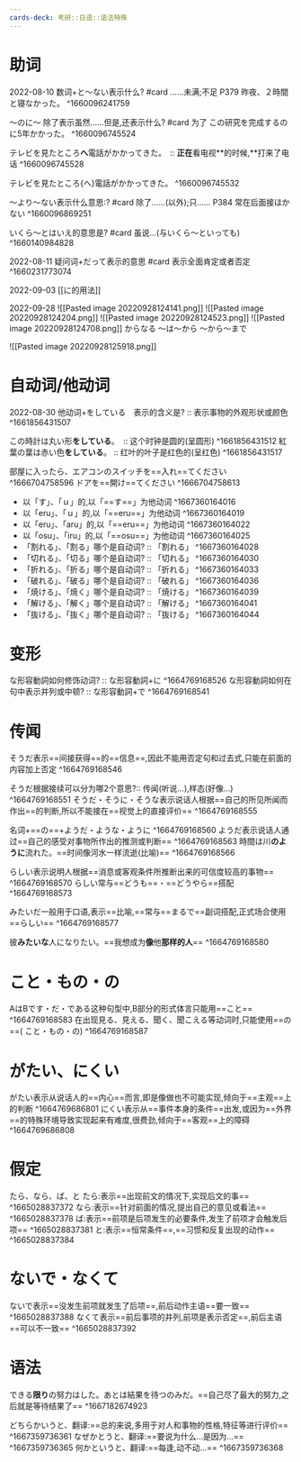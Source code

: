 ```yaml
---
cards-deck: 考研::日语::语法特殊
---
```


# 助词

2022-08-10
数词+と〜ない表示什么? #card 
……未满;不足 P379
昨夜、２時間と寝なかった。
^1660096241759

〜のに〜 除了表示虽然……但是,还表示什么? #card 
为了
この研究を完成するのに5年かかった。
^1660096745524

テレビを見たところ**へ**電話がかかってきた。　:: **正在**看电视**的时候,**打来了电话 ^1660096745528

テレビを見たところ{へ}電話がかかってきた。
^1660096745532

〜より〜ない表示什么意思:?  #card 
除了……(以外);只…… P384
常在后面接ほかない
^1660096869251

いくら〜とはいえ的意思是? #card 
虽说...(与いくら〜といっても)
^1660140984828

2022-08-11
疑问词+だって表示的意思 #card 
表示全面肯定或者否定
^1660231773074

2022-09-03
[[に的用法]]


2022-09-28
![[Pasted image 20220928124141.png]]
![[Pasted image 20220928124204.png]]
![[Pasted image 20220928124523.png]]
![[Pasted image 20220928124708.png]]
からなる
〜は〜から
〜から〜まで

![[Pasted image 20220928125918.png]]




# 自动词/他动词 
2022-08-30
他动词+をしている　表示的含义是? :: 表示事物的外观形状或颜色 ^1661856431507

この時計は丸い形**をしている**。　:: 这个时钟是圆的(呈圆形) ^1661856431512
紅葉の葉は赤い色**をしている**。 :: 红叶的叶子是红色的(呈红色) ^1661856431517

部屋に入ったら、エアコンのスイッチを==入れ==てください
^1666704758596
ドアを==開け==てください
^1666704758613

- 以「す」、「ｕ」的,以「==す==」为他动词
^1667360164016
- 以「eru」、「ｕ」的,以「==eru==」为他动词
^1667360164019
- 以「eru」、「aru」的,以「==eru==」为他动词
^1667360164022
- 以「osu」、「iru」的,以「==osu==」为他动词
^1667360164025
- 「割れる」、「割る」哪个是自动词? :: 「割れる」 ^1667360164028
- 「切れる」、「切る」哪个是自动词? :: 「切れる」 ^1667360164030
- 「折れる」、「折る」哪个是自动词? :: 「折れる」 ^1667360164033
- 「破れる」、「破る」哪个是自动词? :: 「破れる」 ^1667360164036
- 「焼ける」、「焼く」哪个是自动词? :: 「焼ける」 ^1667360164039
- 「解ける」、「解く」哪个是自动词? :: 「解ける」 ^1667360164041
- 「抜ける」、「抜く」哪个是自动词? :: 「抜ける」 ^1667360164044

# 变形
な形容動詞如何修饰动词? :: な形容動詞+に ^1664769168526
な形容動詞如何在句中表示并列或中顿? :: な形容動詞+で ^1664769168541

# 传闻
そうだ表示==间接获得==的==信息==,因此不能用否定句和过去式,只能在前面的内容加上否定
^1664769168546

そうだ根据接续可以分为哪2个意思?:: 传闻(听说...),样态(好像...) ^1664769168551
そうだ・そうに・そうな表示说话人根据==自己的所见所闻而作出==的判断,所以不能接在==视觉上的直接评价==
^1664769168555

名词+==の==+ようだ・ような・ように
^1664769168560
ようだ表示说话人通过==自己的感受对事物所作出的推测或判断==
^1664769168563
時間は川**のように**流れた。==时间像河水一样流逝(比喻)==
^1664769168566

らしい表示说明人根据==消息或客观条件所推断出来的可信度较高的事物==
^1664769168570
らしい常与==どうも==・==どうやら==搭配
^1664769168573

みたいだ一般用于口语,表示==比喻,==常与==まるで==副词搭配,正式场合使用==らしい==
^1664769168577

彼**みたいな**人になりたい。==我想成为**像**他**那样的人**==
^1664769168580

# こと・もの・の
AはBです・だ・である这种句型中,B部分的形式体言只能用==こと==
^1664769168583
在出现見る、見える、聞く、聞こえる等动词时,只能使用==の==( こと・もの・の)
^1664769168587

# がたい、にくい
がたい表示从说话人的==内心==而言,即是像做也不可能实现,倾向于==主观==上的判断
^1664769686801
にくい表示从==事件本身的条件==出发,或因为==外界==的特殊环境导致实现起来有难度,很费劲,倾向于==客观==上的障碍
^1664769686808

# 假定
たら、なら、ば、と
たら:表示==出现前文的情况下,实现后文的事==
^1665028837372
なら:表示==针对前面的情况,提出自己的意见或看法==
^1665028837378
ば:表示==前项是后项发生的必要条件,发生了前项才会触发后项==
^1665028837381
と:表示==恒常条件==,==习惯和反复出现的动作==
^1665028837384

# ないで・なくて
ないで表示==没发生前项就发生了后项==,前后动作主语==要一致==
^1665028837388
なくて表示==前后事项的并列,前项是表示否定==,前后主语==可以不一致==
^1665028837392

# 语法
できる**限り**の努力はした。あとは結果を待つのみだ。==自己尽了最大的努力,之后就是等待结果了==
^1667182674923

どちらかいうと、翻译:==总的来说,多用于对人和事物的性格,特征等进行评价==
^1667359736361
なぜかとうと、翻译:==要说为什么...是因为...==
^1667359736365
何かというと、翻译:==每逢,动不动...==
^1667359736368

